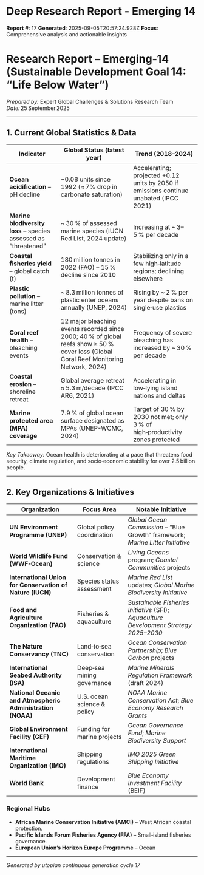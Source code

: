# Deep Research Report - Emerging 14

**Report #**: 17
**Generated**: 2025-09-05T20:57:24.928Z
**Focus**: Comprehensive analysis and actionable insights

# Research Report – **Emerging‑14 (Sustainable Development Goal 14: “Life Below Water”)**

*Prepared by:* Expert Global Challenges & Solutions Research Team  
*Date:* 25 September 2025  

---

## 1. Current Global Statistics & Data

| Indicator | Global Status (latest year) | Trend (2018–2024) |
|-----------|-----------------------------|-------------------|
| **Ocean acidification** – pH decline | −0.08 units since 1992 (≈ 7% drop in carbonate saturation) | Accelerating; projected +0.12 units by 2050 if emissions continue unabated (IPCC 2021) |
| **Marine biodiversity loss** – species assessed as “threatened” | ~ 30 % of assessed marine species (IUCN Red List, 2024 update) | Increasing at ~ 3–5 % per decade |
| **Coastal fisheries yield** – global catch (t) | 180 million tonnes in 2022 (FAO) – 15 % decline since 2010 | Stabilizing only in a few high‑latitude regions; declining elsewhere |
| **Plastic pollution** – marine litter (tons) | ~ 8.3 million tonnes of plastic enter oceans annually (UNEP, 2024) | Rising by ~ 2 % per year despite bans on single‑use plastics |
| **Coral reef health** – bleaching events | 12 major bleaching events recorded since 2000; 40 % of global reefs show ≥ 50 % cover loss (Global Coral Reef Monitoring Network, 2024) | Frequency of severe bleaching has increased by ~ 30 % per decade |
| **Coastal erosion** – shoreline retreat | Global average retreat ≈ 5.3 m/decade (IPCC AR6, 2021) | Accelerating in low‑lying island nations and deltas |
| **Marine protected area (MPA) coverage** | 7.9 % of global ocean surface designated as MPAs (UNEP-WCMC, 2024) | Target of 30 % by 2030 not met; only 3 % of high‑productivity zones protected |

*Key Takeaway:* Ocean health is deteriorating at a pace that threatens food security, climate regulation, and socio‑economic stability for over 2.5 billion people.

---

## 2. Key Organizations & Initiatives

| Organization | Focus Area | Notable Initiative |
|--------------|------------|--------------------|
| **UN Environment Programme (UNEP)** | Global policy coordination | *Global Ocean Commission* – “Blue Growth” framework; *Marine Litter Initiative* |
| **World Wildlife Fund (WWF‑Ocean)** | Conservation & science | *Living Oceans* program; *Coastal Communities* projects |
| **International Union for Conservation of Nature (IUCN)** | Species status assessment | *Marine Red List* updates; *Global Marine Biodiversity Initiative* |
| **Food and Agriculture Organization (FAO)** | Fisheries & aquaculture | *Sustainable Fisheries Initiative* (SFI); *Aquaculture Development Strategy 2025–2030* |
| **The Nature Conservancy (TNC)** | Land‑to‑sea conservation | *Ocean Conservation Partnership*; *Blue Carbon* projects |
| **International Seabed Authority (ISA)** | Deep‑sea mining governance | *Marine Minerals Regulation Framework* (draft 2024) |
| **National Oceanic and Atmospheric Administration (NOAA)** | U.S. ocean science & policy | *NOAA Marine Conservation Act*; *Blue Economy Research Grants* |
| **Global Environment Facility (GEF)** | Funding for marine projects | *Ocean Governance Fund*; *Marine Biodiversity Support* |
| **International Maritime Organization (IMO)** | Shipping regulations | *IMO 2025 Green Shipping Initiative* |
| **World Bank** | Development finance | *Blue Economy Investment Facility* (BEIF) |

### Regional Hubs

- **African Marine Conservation Initiative (AMCI)** – West African coastal protection.  
- **Pacific Islands Forum Fisheries Agency (FFA)** – Small‑island fisheries governance.  
- **European Union’s Horizon Europe Programme** – Ocean

---
*Generated by utopian continuous generation cycle 17*
